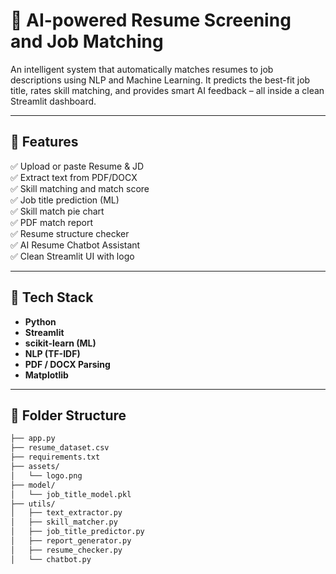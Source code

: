 # 🤖 AI-powered Resume Screening and Job Matching

An intelligent system that automatically matches resumes to job descriptions using NLP and Machine Learning. It predicts the best-fit job title, rates skill matching, and provides smart AI feedback – all inside a clean Streamlit dashboard.

---

## 🧠 Features

✅ Upload or paste Resume & JD  
✅ Extract text from PDF/DOCX  
✅ Skill matching and match score  
✅ Job title prediction (ML)  
✅ Skill match pie chart  
✅ PDF match report  
✅ Resume structure checker  
✅ AI Resume Chatbot Assistant  
✅ Clean Streamlit UI with logo

---

## 🚀 Tech Stack

- **Python**  
- **Streamlit**  
- **scikit-learn (ML)**  
- **NLP (TF-IDF)**  
- **PDF / DOCX Parsing**  
- **Matplotlib**

---

## 📂 Folder Structure

```bash
├── app.py
├── resume_dataset.csv
├── requirements.txt
├── assets/
│   └── logo.png
├── model/
│   └── job_title_model.pkl
├── utils/
│   ├── text_extractor.py
│   ├── skill_matcher.py
│   ├── job_title_predictor.py
│   ├── report_generator.py
│   ├── resume_checker.py
│   └── chatbot.py
